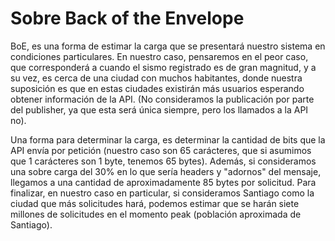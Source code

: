 # Sobre Back of the Envelope

BoE, es una forma de estimar la carga que se presentará nuestro sistema en condiciones particulares. En nuestro caso, pensaremos en el peor caso, que corresponderá a cuando el sismo registrado es de gran magnitud, y a su vez, es cerca de una ciudad con muchos habitantes, donde nuestra suposición es que en estas ciudades existirán más usuarios esperando obtener información de la API. (No consideramos la publicación por parte del publisher, ya que esta será única siempre, pero los llamados a la API no). 

Una forma para determinar la carga, es determinar la cantidad de bits que la API envía por petición (nuestro caso son 65 carácteres, que si asumimos que 1 carácteres son 1 byte, tenemos 65 bytes). Además, si consideramos una sobre carga del 30% en lo que sería headers y "adornos" del mensaje, llegamos a una cantidad de aproximadamente 85 bytes por solicitud. Para finalizar, en nuestro caso en particular, si consideramos Santiago como la ciudad que más solicitudes hará, podemos estimar que se harán siete millones de solicitudes en el momento peak (población aproximada de Santiago).